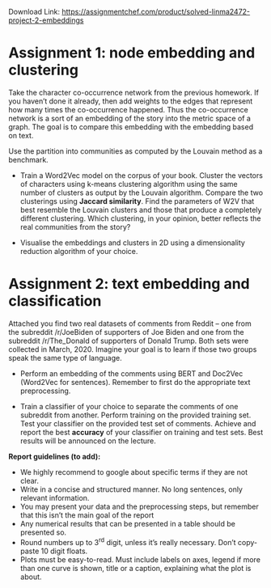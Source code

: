 Download Link: https://assignmentchef.com/product/solved-linma2472-project-2-embeddings
<br>
<h1>Assignment 1: node embedding and clustering</h1>

Take the character co-occurrence network from the previous homework. If you haven’t done it already, then add weights to the edges that represent how many times the co-occurrence happened. Thus the co-occurrence network is a sort of an embedding of the story into the metric space of a graph. The goal is to compare this embedding with the embedding based on text.

Use the partition into communities as computed by the Louvain method as a benchmark.




<ul>

 <li>Train a Word2Vec model on the corpus of your book. Cluster the vectors of characters using k-means clustering algorithm using the same number of clusters as output by the Louvain algorithm. Compare the two clusterings using <strong>Jaccard similarity</strong>. Find the parameters of W2V that best resemble the Louvain clusters and those that produce a completely different clustering. Which clustering, in your opinion, better reflects the real communities from the story?</li>

</ul>




<ul>

 <li>Visualise the embeddings and clusters in 2D using a dimensionality reduction algorithm of your choice.</li>

</ul>




<h1>Assignment 2: text embedding and classification</h1>




Attached you find two real datasets of comments from Reddit – one from the subreddit /r/JoeBiden of supporters of Joe Biden and one from the subreddit /r/The_Donald of supporters of Donald Trump. Both sets were collected in March, 2020. Imagine your goal is to learn if those two groups speak the same type of language.




<ul>

 <li>Perform an embedding of the comments using BERT and Doc2Vec (Word2Vec for sentences). Remember to first do the appropriate text preprocessing.</li>

</ul>




<ul>

 <li>Train a classifier of your choice to separate the comments of one subreddit from another. Perform training on the provided training set. Test your classifier on the provided test set of comments. Achieve and report the best <strong>accuracy</strong> of your classifier on training and test sets. Best results will be announced on the lecture.</li>

</ul>







<strong>Report guidelines (</strong><strong>to add): </strong>




<ul>

 <li>We highly recommend to google about specific terms if they are not clear.</li>

 <li>Write in a concise and structured manner. No long sentences, only relevant information.</li>

 <li>You may present your data and the preprocessing steps, but remember that this isn’t the main goal of the report</li>

 <li>Any numerical results that can be presented in a table should be presented so.</li>

 <li>Round numbers up to 3<sup>rd</sup> digit, unless it’s really necessary. Don’t copy-paste 10 digit floats.</li>

 <li>Plots must be easy-to-read. Must include labels on axes, legend if more than one curve is shown, title or a caption, explaining what the plot is about.</li>

</ul>